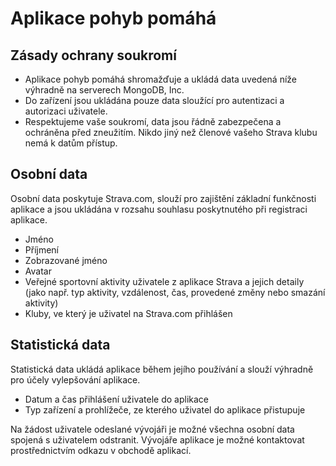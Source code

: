 # Aplikace pohyb pomáhá
## Zásady ochrany soukromí
* Aplikace pohyb pomáhá shromažďuje a ukládá data uvedená níže výhradně na serverech MongoDB, Inc.
* Do zařízení jsou ukládána pouze data sloužící pro autentizaci a autorizaci uživatele.
* Respektujeme vaše soukromí, data jsou řádně zabezpečena a ochráněna před zneužitím. Nikdo jiný než členové vašeho Strava klubu nemá k datům přístup.

## Osobní data
Osobní data poskytuje Strava.com, slouží pro zajištění základní funkčnosti aplikace a jsou ukládána v rozsahu souhlasu poskytnutého při registraci aplikace.
* Jméno
* Příjmení
* Zobrazované jméno
* Avatar
* Veřejné sportovní aktivity uživatele z aplikace Strava a jejich detaily (jako např. typ aktivity, vzdálenost, čas, provedené změny nebo smazání aktivity)
* Kluby, ve který je uživatel na Strava.com přihlášen

## Statistická data
Statistická data ukládá aplikace během jejího používání a slouží výhradně pro účely vylepšování aplikace.
* Datum a čas přihlášení uživatele do aplikace
* Typ zařízení a prohlížeče, ze kterého uživatel do aplikace přistupuje

Na žádost uživatele odeslané vývojáři je možné všechna osobní data spojená s uživatelem odstranit. Vývojáře aplikace je možné kontaktovat prostřednictvím odkazu v obchodě aplikací.
